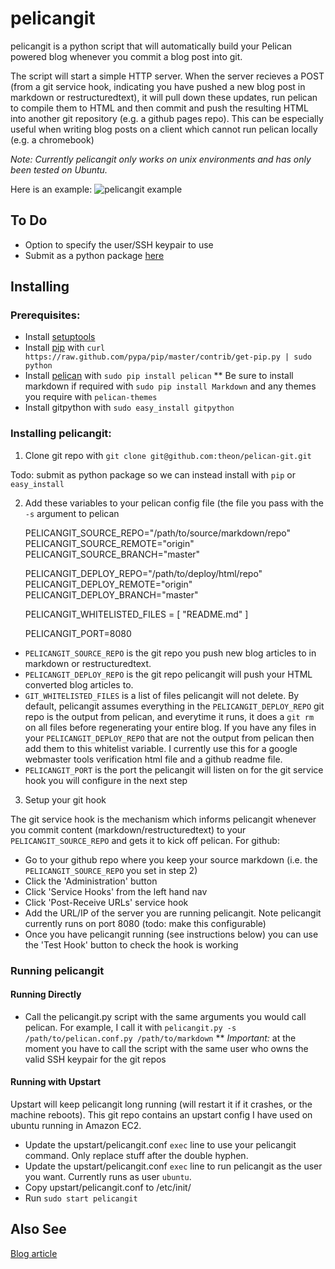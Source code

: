 # pelicangit

pelicangit is a python script that will automatically build your Pelican powered blog whenever you commit a blog post into git.

The script will start a simple HTTP server. When the server recieves a POST (from a git service hook, indicating you have pushed a new blog post in markdown or restructuredtext), it will pull down these updates, run pelican to compile them to HTML and then commit and push the resulting HTML into another git repository (e.g. a github pages repo). This can be especially useful when writing blog posts on a client which cannot run pelican locally (e.g. a chromebook)

*Note: Currently pelicangit only works on unix environments and has only been tested on Ubuntu.* 

Here is an example:
![pelicangit example](http://lh4.googleusercontent.com/-KPeKZ92FhaE/T4IeoedMY_I/AAAAAAAACXE/fSpxiJ_iCwE/s876/PelicanGit.png)

## To Do

 * Option to specify the user/SSH keypair to use
 * Submit as a python package [here](http://pypi.python.org/pypi?%3Aaction=submit_form)

## Installing

### Prerequisites:

 * Install [setuptools](http://pypi.python.org/pypi/setuptools)
 * Install [pip](http://www.pip-installer.org/en/latest/installing.html) with `curl https://raw.github.com/pypa/pip/master/contrib/get-pip.py | sudo python` 
 * Install [pelican](http://pelican.notmyidea.org/en/2.8/getting_started.html#installing) with `sudo pip install pelican`
 ** Be sure to install markdown if required with `sudo pip install Markdown` and any themes you require with `pelican-themes` 
 * Install gitpython with `sudo easy_install gitpython`

### Installing pelicangit:

1) Clone git repo with `git clone git@github.com:theon/pelican-git.git`

Todo: submit as python package so we can instead install with `pip` or `easy_install` 

2) Add these variables to your pelican config file (the file you pass with the `-s` argument to pelican
        
    PELICANGIT_SOURCE_REPO="/path/to/source/markdown/repo"
    PELICANGIT_SOURCE_REMOTE="origin"
    PELICANGIT_SOURCE_BRANCH="master"

    PELICANGIT_DEPLOY_REPO="/path/to/deploy/html/repo"
    PELICANGIT_DEPLOY_REMOTE="origin"
    PELICANGIT_DEPLOY_BRANCH="master"
    
    PELICANGIT_WHITELISTED_FILES = [
        "README.md"
    ]
    
    PELICANGIT_PORT=8080

 * `PELICANGIT_SOURCE_REPO` is the git repo you push new blog articles to in markdown or restructuredtext.
 * `PELICANGIT_DEPLOY_REPO` is the git repo pelicangit will push your HTML converted blog articles to.
 * `GIT_WHITELISTED_FILES` is a list of files pelicangit will not delete. By default, pelicangit assumes everything in the `PELICANGIT_DEPLOY_REPO` git repo is the output from pelican, and everytime it runs, it does a `git rm` on all files before regenerating your entire blog. If you have any files in your `PELICANGIT_DEPLOY_REPO` that are not the output from pelican then add them to this whitelist variable. I currently use this for a google webmaster tools verification html file and a github readme file.    
 * `PELICANGIT_PORT` is the port the pelicangit will listen on for the git service hook you will configure in the next step

3) Setup your git hook

The git service hook is the mechanism which informs pelicangit whenever you commit content (markdown/restructuredtext) to your `PELICANGIT_SOURCE_REPO` and gets it to kick off pelican. 
For github:

 * Go to your github repo where you keep your source markdown (i.e. the `PELICANGIT_SOURCE_REPO` you set in step 2)
 * Click the 'Administration' button
 * Click 'Service Hooks' from the left hand nav
 * Click 'Post-Receive URLs' service hook
 * Add the URL/IP of the server you are running pelicangit. Note pelicangit currently runs on port 8080 (todo: make this configurable)
 * Once you have pelicangit running (see instructions below) you can use the 'Test Hook' button to check the hook is working 

### Running pelicangit

#### Running Directly

 * Call the pelicangit.py script with the same arguments you would call pelican. For example, I call it with `pelicangit.py -s /path/to/pelican.conf.py /path/to/markdown`
 ** *Important:* at the moment you have to call the script with the same user who owns the valid SSH keypair for the git repos

#### Running with Upstart

Upstart will keep pelicangit long running (will restart it if it crashes, or the machine reboots).
This git repo contains an upstart config I have used on ubuntu running in Amazon EC2.

 * Update the upstart/pelicangit.conf `exec` line to use your pelicangit command. Only replace stuff after the double hyphen.
 * Update the upstart/pelicangit.conf `exec` line to run pelicangit as the user you want. Currently runs as user `ubuntu`.
 * Copy upstart/pelicangit.conf to /etc/init/
 * Run `sudo start pelicangit`

## Also See

[Blog article](http://theon.github.com/powering-your-blog-with-pelican-and-git.html)